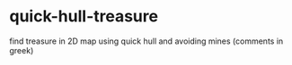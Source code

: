 # quick-hull-treasure
find treasure in 2D map using quick hull and avoiding mines (comments in greek)
